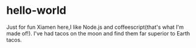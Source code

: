 # hello-world
Just for fun
Xiamen here,I like Node.js and coffeescript(that's what I'm made of!).
I've had tacos on the moon and find them far superior to Earth tacos.
